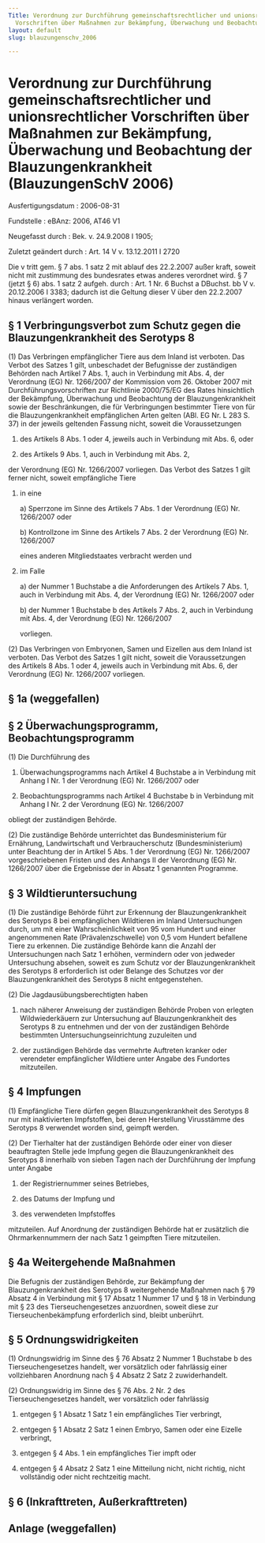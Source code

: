 ```yaml
---
Title: Verordnung zur Durchführung gemeinschaftsrechtlicher und unionsrechtlicher
  Vorschriften über Maßnahmen zur Bekämpfung, Überwachung und Beobachtung der Blauzungenkrankheit
layout: default
slug: blauzungenschv_2006

---
```


# Verordnung zur Durchführung gemeinschaftsrechtlicher und unionsrechtlicher Vorschriften über Maßnahmen zur Bekämpfung, Überwachung und Beobachtung der Blauzungenkrankheit (BlauzungenSchV 2006)

Ausfertigungsdatum
:   2006-08-31

Fundstelle
:   eBAnz: 2006, AT46 V1

Neugefasst durch
:   Bek. v. 24.9.2008 I 1905;

Zuletzt geändert durch
:   Art. 14 V v. 13.12.2011 I 2720

Die v tritt gem. § 7 abs. 1 satz 2 mit ablauf des 22.2.2007 außer kraft, soweit nicht mit zustimmung des bundesrates etwas anderes verordnet wird. § 7 (jetzt § 6) abs. 1 satz 2 aufgeh. durch
:   Art. 1 Nr. 6 Buchst a DBuchst. bb V v. 20.12.2006 I 3383; dadurch ist die Geltung dieser V über den 22.2.2007 hinaus verlängert worden.


## § 1 Verbringungsverbot zum Schutz gegen die Blauzungenkrankheit des Serotyps 8

(1) Das Verbringen empfänglicher Tiere aus dem Inland ist verboten.
Das Verbot des Satzes 1 gilt, unbeschadet der Befugnisse der
zuständigen Behörden nach Artikel 7 Abs. 1, auch in Verbindung mit
Abs. 4, der Verordnung (EG) Nr. 1266/2007 der Kommission vom 26.
Oktober 2007 mit Durchführungsvorschriften zur Richtlinie 2000/75/EG
des Rates hinsichtlich der Bekämpfung, Überwachung und Beobachtung der
Blauzungenkrankheit sowie der Beschränkungen, die für Verbringungen
bestimmter Tiere von für die Blauzungenkrankheit empfänglichen Arten
gelten (ABl. EG Nr. L 283 S. 37) in der jeweils geltenden Fassung
nicht, soweit die Voraussetzungen

1.  des Artikels 8 Abs. 1 oder 4, jeweils auch in Verbindung mit Abs. 6,
    oder


2.  des Artikels 9 Abs. 1, auch in Verbindung mit Abs. 2,



der Verordnung (EG) Nr. 1266/2007 vorliegen. Das Verbot des Satzes 1
gilt ferner nicht, soweit empfängliche Tiere

1.  in eine

    a)  Sperrzone im Sinne des Artikels 7 Abs. 1 der Verordnung (EG) Nr.
        1266/2007 oder


    b)  Kontrollzone im Sinne des Artikels 7 Abs. 2 der Verordnung (EG) Nr.
        1266/2007



    eines anderen Mitgliedstaates verbracht werden und


2.  im Falle

    a)  der Nummer 1 Buchstabe a die Anforderungen des Artikels 7 Abs. 1, auch
        in Verbindung mit Abs. 4, der Verordnung (EG) Nr. 1266/2007 oder


    b)  der Nummer 1 Buchstabe b des Artikels 7 Abs. 2, auch in Verbindung mit
        Abs. 4, der Verordnung (EG) Nr. 1266/2007



    vorliegen.




(2) Das Verbringen von Embryonen, Samen und Eizellen aus dem Inland
ist verboten. Das Verbot des Satzes 1 gilt nicht, soweit die
Voraussetzungen des Artikels 8 Abs. 1 oder 4, jeweils auch in
Verbindung mit Abs. 6, der Verordnung (EG) Nr. 1266/2007 vorliegen.


## § 1a (weggefallen)



## § 2 Überwachungsprogramm, Beobachtungsprogramm

(1) Die Durchführung des

1.  Überwachungsprogramms nach Artikel 4 Buchstabe a in Verbindung mit
    Anhang I Nr. 1 der Verordnung (EG) Nr. 1266/2007 oder


2.  Beobachtungsprogramms nach Artikel 4 Buchstabe b in Verbindung mit
    Anhang I Nr. 2 der Verordnung (EG) Nr. 1266/2007



obliegt der zuständigen Behörde.

(2) Die zuständige Behörde unterrichtet das Bundesministerium für
Ernährung, Landwirtschaft und Verbraucherschutz (Bundesministerium)
unter Beachtung der in Artikel 5 Abs. 1 der Verordnung (EG) Nr.
1266/2007 vorgeschriebenen Fristen und des Anhangs II der Verordnung
(EG) Nr. 1266/2007 über die Ergebnisse der in Absatz 1 genannten
Programme.


## § 3 Wildtieruntersuchung

(1) Die zuständige Behörde führt zur Erkennung der Blauzungenkrankheit
des Serotyps 8 bei empfänglichen Wildtieren im Inland Untersuchungen
durch, um mit einer Wahrscheinlichkeit von 95 vom Hundert und einer
angenommenen Rate (Prävalenzschwelle) von 0,5 vom Hundert befallene
Tiere zu erkennen. Die zuständige Behörde kann die Anzahl der
Untersuchungen nach Satz 1 erhöhen, vermindern oder von jedweder
Untersuchung absehen, soweit es zum Schutz vor der Blauzungenkrankheit
des Serotyps 8 erforderlich ist oder Belange des Schutzes vor der
Blauzungenkrankheit des Serotyps 8 nicht entgegenstehen.

(2) Die Jagdausübungsberechtigten haben

1.  nach näherer Anweisung der zuständigen Behörde Proben von erlegten
    Wildwiederkäuern zur Untersuchung auf Blauzungenkrankheit des Serotyps
    8 zu entnehmen und der von der zuständigen Behörde bestimmten
    Untersuchungseinrichtung zuzuleiten und


2.  der zuständigen Behörde das vermehrte Auftreten kranker oder
    verendeter empfänglicher Wildtiere unter Angabe des Fundortes
    mitzuteilen.





## § 4 Impfungen

(1) Empfängliche Tiere dürfen gegen Blauzungenkrankheit des Serotyps 8
nur mit inaktivierten Impfstoffen, bei deren Herstellung Virusstämme
des Serotyps 8 verwendet worden sind, geimpft werden.


(2) Der Tierhalter hat der zuständigen Behörde oder einer von dieser
beauftragten Stelle jede Impfung gegen die Blauzungenkrankheit des
Serotyps 8 innerhalb von sieben Tagen nach der Durchführung der
Impfung unter Angabe

1.  der Registriernummer seines Betriebes,


2.  des Datums der Impfung und


3.  des verwendeten Impfstoffes



mitzuteilen. Auf Anordnung der zuständigen Behörde hat er zusätzlich
die Ohrmarkennummern der nach Satz 1 geimpften Tiere mitzuteilen.


## § 4a Weitergehende Maßnahmen

Die Befugnis der zuständigen Behörde, zur Bekämpfung der
Blauzungenkrankheit des Serotyps 8 weitergehende Maßnahmen nach § 79
Absatz 4 in Verbindung mit § 17 Absatz 1 Nummer 17 und § 18 in
Verbindung mit § 23 des Tierseuchengesetzes anzuordnen, soweit diese
zur Tierseuchenbekämpfung erforderlich sind, bleibt unberührt.


## § 5 Ordnungswidrigkeiten

(1) Ordnungswidrig im Sinne des § 76 Absatz 2 Nummer 1 Buchstabe b des
Tierseuchengesetzes handelt, wer vorsätzlich oder fahrlässig einer
vollziehbaren Anordnung nach § 4 Absatz 2 Satz 2 zuwiderhandelt.

(2) Ordnungswidrig im Sinne des § 76 Abs. 2 Nr. 2 des
Tierseuchengesetzes handelt, wer vorsätzlich oder fahrlässig

1.  entgegen § 1 Absatz 1 Satz 1 ein empfängliches Tier verbringt,


2.  entgegen § 1 Absatz 2 Satz 1 einen Embryo, Samen oder eine Eizelle
    verbringt,


3.  entgegen § 4 Abs. 1 ein empfängliches Tier impft oder


4.  entgegen § 4 Absatz 2 Satz 1 eine Mitteilung nicht, nicht richtig,
    nicht vollständig oder nicht rechtzeitig macht.





## § 6 (Inkrafttreten, Außerkrafttreten)



## Anlage (weggefallen)


